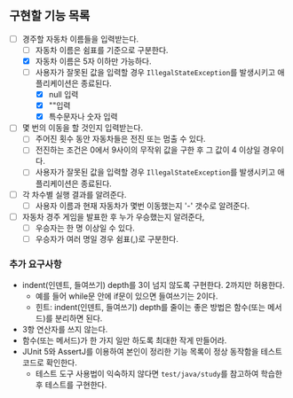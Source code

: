 ## 구현할 기능 목록
- [ ] 경주할 자동차 이름들을 입력받는다.
    - [ ] 자동차 이름은 쉼표를 기준으로 구분한다.
    - [X] 자동차 이름은 5자 이하만 가능하다.
    - [ ] 사용자가 잘못된 값을 입력할 경우
      `IllegalStateException`를 발생시키고 애플리케이션은 종료된다.
      - [X] null 입력
      - [X] ""입력
      - [X] 특수문자나 숫자 입력

- [ ] 몇 번의 이동을 할 것인지 입력받는다.
    - [ ] 주어진 횟수 동안 자동차들은 전진 또는 멈출 수 있다.
    - [ ] 전진하는 조건은 0에서 9사이의 무작위 값을 구한 후 그 값이 4 이상일 경우이다.
    - [ ] 사용자가 잘못된 값을 입력할 경우
      `IllegalStateException`를 발생시키고 애플리케이션은 종료된다.

- [ ] 각 차수별 실행 결과를 알려준다.
    - [ ] 사용자 이름과 현재 자동차가 몇번 이동했는지 '-' 갯수로 알려준다.
  
- [ ] 자동차 경주 게임을 발표한 후 누가 우승했는지 알려준다,
    - [ ] 우승자는 한 명 이상일 수 있다.
    - [ ] 우승자가 여러 명일 경우 쉼표(,)로 구분한다.

### 추가 요구사항
- indent(인덴트, 들여쓰기) depth를 3이 넘지 않도록 구현한다. 2까지만 허용한다.
    - 예를 들어 while문 안에 if문이 있으면 들여쓰기는 2이다.
    - 힌트: indent(인덴트, 들여쓰기) depth를 줄이는 좋은 방법은 함수(또는 메서드)를 분리하면 된다.
- 3항 연산자를 쓰지 않는다.
- 함수(또는 메서드)가 한 가지 일만 하도록 최대한 작게 만들어라.
- JUnit 5와 AssertJ를 이용하여 본인이 정리한 기능 목록이 정상 동작함을 테스트 코드로 확인한다.
    - 테스트 도구 사용법이 익숙하지 않다면 `test/java/study`를 참고하여 학습한 후 테스트를 구현한다.